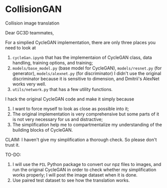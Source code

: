 # CollisionGAN
Collision image translation

Dear GC3D teammates, 

For a simplied CycleGAN implementation, there are only three places you need to look at
1. `cycleGan.ipynb` that has the implementaion of CycleGAN class, data handling, training options, and training;
2. `models/base_model.py` (base model for CycleGAN), `models/resnet.py` (for generator), `models/alexnet.py` (for discriminator)
  I didn't use the original discriminator because it is sensitive to dimension, and Dmitrii's AlexNet works very well.
3. `utils/network.py` that has a few utility functions.

I hack the original CycleGAN code and make it simply because
1. I want to force myself to look as close as possible into it;
2. The original implementation is very comprehensive but some parts of it is not very necessary for us and distractive;
3. The simplification help me to compartmentalize my understanding of the building blocks of CycleGAN.


CLAIM: I haven't give my simplification a thorough check. So please don't trust it. 

TO-DO:
1. I will use the `PIL` Python package to convert our npz files to images, and run the original CycleGAN in order to check whether my simplification works properly; I will post the image dataset when it is done.
2. Use paired test dataset to see how the translation works.
